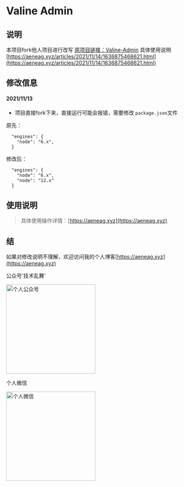 # Valine Admin



## 说明
本项目fork他人项目进行改写 [原项目链接：Valine-Admin](https://github.com/zhaojun1998/Valine-Admin)
具体使用说明 [https://aeneag.xyz/articles/2021/11/14/1636875468621.html](https://aeneag.xyz/articles/2021/11/14/1636875468621.html)

## 修改信息

#### 2021/11/13
* 项目直接fork下来，直接运行可能会报错，需要修改 `package.json`文件

原先：
```
  "engines": {
    "node": "6.x",
  }
```
修改后：
```
  "engines": {
    "node": "6.x",
    "node": "12.x"
  }
```
## 使用说明
> 具体使用操作详情：[https://aeneag.xyz](https://aeneag.xyz)

## 结

如果对修改说明不理解，欢迎访问我的个人博客[https://aeneag.xyz](https://aeneag.xyz)

公众号'技术乱舞'

<img style="height: 240px;width: 240px; " src="https://b3logfile.com/file/2021/11/qrcode_for_gh_6991d24e23e2_344-91ebc4df.jpg" alt="个人公众号">

个人微信

<img style="height: 240px;width: 240px; " src="https://b3logfile.com/file/2021/11/WechatIMG91-dc5e5be8.jpeg" alt="个人微信">
